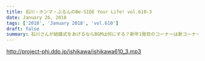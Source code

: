 ```yaml
---
title: 石川・ホンマ・ぶるんのBe-SIDE Your Life! vol.610-3
date: January 26, 2018
tags: ['2018', 'January 2018', 'vol.610']
draft: false
summary: 石川さんが結婚式をあげるならBGMは何にする？新年1発目のコーナーは新コーナー！！MIURA
---
```


http://project-phi.ddo.jp/ishikawa/ishikawa610_3.mp3